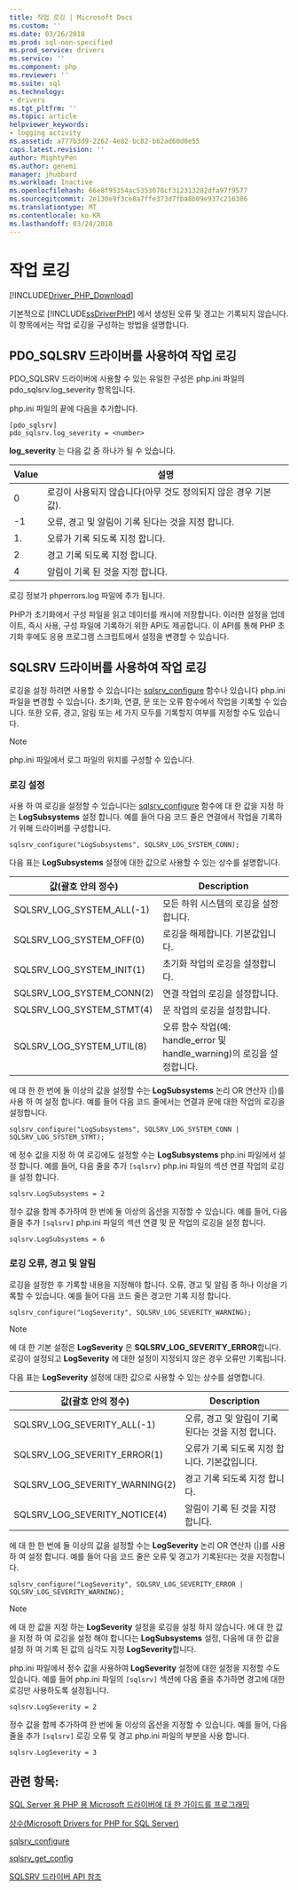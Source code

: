 ```yaml
---
title: 작업 로깅 | Microsoft Docs
ms.custom: ''
ms.date: 03/26/2018
ms.prod: sql-non-specified
ms.prod_service: drivers
ms.service: ''
ms.component: php
ms.reviewer: ''
ms.suite: sql
ms.technology:
- drivers
ms.tgt_pltfrm: ''
ms.topic: article
helpviewer_keywords:
- logging activity
ms.assetid: a777b3d9-2262-4e82-bc82-b62ad60d0e55
caps.latest.revision: ''
author: MightyPen
ms.author: genemi
manager: jhubbard
ms.workload: Inactive
ms.openlocfilehash: 66e8f95354ac5353070cf312313282dfa97f9577
ms.sourcegitcommit: 2e130e9f3ce8a7ffe373d7fba8b09e937c216386
ms.translationtype: MT
ms.contentlocale: ko-KR
ms.lasthandoff: 03/28/2018
---
```

# <a name="logging-activity"></a>작업 로깅
[!INCLUDE[Driver_PHP_Download](../../includes/driver_php_download.md)]

기본적으로 [!INCLUDE[ssDriverPHP](../../includes/ssdriverphp_md.md)] 에서 생성된 오류 및 경고는 기록되지 않습니다. 이 항목에서는 작업 로깅을 구성하는 방법을 설명합니다.  
  
## <a name="logging-activity-using-the-pdosqlsrv-driver"></a>PDO_SQLSRV 드라이버를 사용하여 작업 로깅  
PDO_SQLSRV 드라이버에 사용할 수 있는 유일한 구성은 php.ini 파일의 pdo_sqlsrv.log_severity 항목입니다.  
  
php.ini 파일의 끝에 다음을 추가합니다.  
  
```  
[pdo_sqlsrv]  
pdo_sqlsrv.log_severity = <number>  
```  
  
**log_severity** 는 다음 값 중 하나가 될 수 있습니다.  
  
|Value|설명|  
|---------|---------------|  
|0|로깅이 사용되지 않습니다(아무 것도 정의되지 않은 경우 기본값).|  
|-1|오류, 경고 및 알림이 기록 된다는 것을 지정 합니다.|  
|1.|오류가 기록 되도록 지정 합니다.|  
|2|경고 기록 되도록 지정 합니다.|  
|4|알림이 기록 된 것을 지정 합니다.|  
  
로깅 정보가 phperrors.log 파일에 추가 됩니다.  
  
PHP가 초기화에서 구성 파일을 읽고 데이터를 캐시에 저장합니다. 이러한 설정을 업데이트, 즉시 사용, 구성 파일에 기록하기 위한 API도 제공합니다. 이 API를 통해 PHP 초기화 후에도 응용 프로그램 스크립트에서 설정을 변경할 수 있습니다.  
  
## <a name="logging-activity-using-the-sqlsrv-driver"></a>SQLSRV 드라이버를 사용하여 작업 로깅  
로깅을 설정 하려면 사용할 수 있습니다는 [sqlsrv_configure](../../connect/php/sqlsrv-configure.md) 함수나 있습니다 php.ini 파일을 변경할 수 있습니다. 초기화, 연결, 문 또는 오류 함수에서 작업을 기록할 수 있습니다. 또한 오류, 경고, 알림 또는 세 가지 모두를 기록할지 여부를 지정할 수도 있습니다.  
  
> [!NOTE]  
> php.ini 파일에서 로그 파일의 위치를 구성할 수 있습니다.  
  
### <a name="turning-logging-on"></a>로깅 설정  
사용 하 여 로깅을 설정할 수 있습니다는 [sqlsrv_configure](../../connect/php/sqlsrv-configure.md) 함수에 대 한 값을 지정 하는 **LogSubsystems** 설정 합니다. 예를 들어 다음 코드 줄은 연결에서 작업을 기록하기 위해 드라이버를 구성합니다.  
  
`sqlsrv_configure("LogSubsystems", SQLSRV_LOG_SYSTEM_CONN);`  
  
다음 표는 **LogSubsystems** 설정에 대한 값으로 사용할 수 있는 상수를 설명합니다.  
  
|값(괄호 안의 정수)|Description|  
|-----------------------------------------------|---------------|  
|SQLSRV_LOG_SYSTEM_ALL(-1)|모든 하위 시스템의 로깅을 설정합니다.|  
|SQLSRV_LOG_SYSTEM_OFF(0)|로깅을 해제합니다. 기본값입니다.|  
|SQLSRV_LOG_SYSTEM_INIT(1)|초기화 작업의 로깅을 설정합니다.|  
|SQLSRV_LOG_SYSTEM_CONN(2)|연결 작업의 로깅을 설정합니다.|  
|SQLSRV_LOG_SYSTEM_STMT(4)|문 작업의 로깅을 설정합니다.|  
|SQLSRV_LOG_SYSTEM_UTIL(8)|오류 함수 작업(예: handle_error 및 handle_warning)의 로깅을 설정합니다.|  
  
에 대 한 한 번에 둘 이상의 값을 설정할 수는 **LogSubsystems** 논리 OR 연산자 (|)를 사용 하 여 설정 합니다. 예를 들어 다음 코드 줄에서는 연결과 문에 대한 작업의 로깅을 설정합니다.  
  
`sqlsrv_configure("LogSubsystems", SQLSRV_LOG_SYSTEM_CONN | SQLSRV_LOG_SYSTEM_STMT);`  
  
에 정수 값을 지정 하 여 로깅에도 설정할 수는 **LogSubsystems** php.ini 파일에서 설정 합니다. 예를 들어, 다음 줄을 추가 `[sqlsrv]` php.ini 파일의 섹션 연결 작업의 로깅을 설정 합니다.  
  
`sqlsrv.LogSubsystems = 2`  
  
정수 값을 함께 추가하여 한 번에 둘 이상의 옵션을 지정할 수 있습니다. 예를 들어, 다음 줄을 추가 `[sqlsrv]` php.ini 파일의 섹션 연결 및 문 작업의 로깅을 설정 합니다.  
  
`sqlsrv.LogSubsystems = 6`  
  
### <a name="logging-errors-warnings-and-notices"></a>로깅 오류, 경고 및 알림  
로깅을 설정한 후 기록할 내용을 지정해야 합니다. 오류, 경고 및 알림 중 하나 이상을 기록할 수 있습니다. 예를 들어 다음 코드 줄은 경고만 기록 지정 합니다.  
  
`sqlsrv_configure("LogSeverity", SQLSRV_LOG_SEVERITY_WARNING);`  
  
> [!NOTE]  
> 에 대 한 기본 설정은 **LogSeverity** 은 **SQLSRV_LOG_SEVERITY_ERROR**합니다. 로깅이 설정되고 **LogSeverity** 에 대한 설정이 지정되지 않은 경우 오류만 기록됩니다.  
  
다음 표는 **LogSeverity** 설정에 대한 값으로 사용할 수 있는 상수를 설명합니다.  
  
|값(괄호 안의 정수)|Description|  
|-----------------------------------------------|---------------|  
|SQLSRV_LOG_SEVERITY_ALL(-1)|오류, 경고 및 알림이 기록 된다는 것을 지정 합니다.|  
|SQLSRV_LOG_SEVERITY_ERROR(1)|오류가 기록 되도록 지정 합니다. 기본값입니다.|  
|SQLSRV_LOG_SEVERITY_WARNING(2)|경고 기록 되도록 지정 합니다.|  
|SQLSRV_LOG_SEVERITY_NOTICE(4)|알림이 기록 된 것을 지정 합니다.|  
  
에 대 한 한 번에 둘 이상의 값을 설정할 수는 **LogSeverity** 논리 OR 연산자 (|)를 사용 하 여 설정 합니다. 예를 들어 다음 코드 줄은 오류 및 경고가 기록된다는 것을 지정합니다.  
  
`sqlsrv_configure("LogSeverity", SQLSRV_LOG_SEVERITY_ERROR | SQLSRV_LOG_SEVERITY_WARNING);`  
  
> [!NOTE]  
> 에 대 한 값을 지정 하는 **LogSeverity** 설정을 로깅을 설정 하지 않습니다. 에 대 한 값을 지정 하 여 로깅을 설정 해야 합니다는 **LogSubsystems** 설정, 다음에 대 한 값을 설정 하 여 기록 된 값의 심각도 지정 **LogSeverity**합니다.  
  
php.ini 파일에서 정수 값을 사용하여 **LogSeverity** 설정에 대한 설정을 지정할 수도 있습니다. 예를 들어 php.ini 파일의 `[sqlsrv]` 섹션에 다음 줄을 추가하면 경고에 대한 로깅만 사용하도록 설정됩니다.  
  
`sqlsrv.LogSeverity = 2`  
  
정수 값을 함께 추가하여 한 번에 둘 이상의 옵션을 지정할 수 있습니다. 예를 들어, 다음 줄을 추가 `[sqlsrv]` 로깅 오류 및 경고 php.ini 파일의 부분을 사용 합니다.  
  
`sqlsrv.LogSeverity = 3`  
  
## <a name="see-also"></a>관련 항목:  
[SQL Server 용 PHP 용 Microsoft 드라이버에 대 한 가이드를 프로그래밍](../../connect/php/programming-guide-for-php-sql-driver.md)

[상수&#40;Microsoft Drivers for PHP for SQL Server&#41;](../../connect/php/constants-microsoft-drivers-for-php-for-sql-server.md)

[sqlsrv_configure](../../connect/php/sqlsrv-configure.md)

[sqlsrv_get_config](../../connect/php/sqlsrv-get-config.md)

[SQLSRV 드라이버 API 참조](../../connect/php/sqlsrv-driver-api-reference.md)  
  

